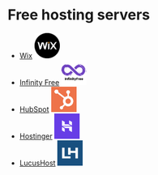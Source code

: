 # Free hosting servers
- [Wix](https://www.wix.com/) <img src="wix.png" alt="" width="50" height="50" /> 
- [Infinity Free](https://www.infinityfree.com/) <img src="inf.png" alt="" width="50" height="50" />
- [HubSpot](https://www.hubspot.es/) <img src="hub.png" alt="" width="50" height="50" />
- [Hostinger](https://www.hostinger.es/) <img src="hosting.png" alt="" width="50" height="50" />
- [LucusHost](https://www.lucushost.com/) <img src="lulu.png" alt="" width="50" height="50" />
